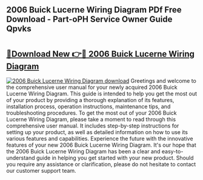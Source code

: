## 2006 Buick Lucerne Wiring Diagram PDf Free Download - Part-oPH Service Owner Guide Qpvks

# <h2><a href="http://dfmweo6.blite.top/?on=2006+Buick+Lucerne+Wiring+Diagram">🔗Download New 👉🔴 2006 Buick Lucerne Wiring Diagram</a></h2>

[![2006 Buick Lucerne Wiring Diagram download](https://i.imgur.com/lujVjoI.png)](http://dfmweo6.blite.top/?on=2006+Buick+Lucerne+Wiring+Diagram)
Greetings and welcome to the comprehensive user manual for your newly acquired 2006 Buick Lucerne Wiring Diagram. This guide is intended to help you get the most out of your product by providing a thorough explanation of its features, installation process, operation instructions, maintenance tips, and troubleshooting procedures. To get the most out of your 2006 Buick Lucerne Wiring Diagram, please take a moment to read through this comprehensive user manual. It includes step-by-step instructions for setting up your product, as well as detailed information on how to use its various features and capabilities. Experience the future with the innovative features of your new 2006 Buick Lucerne Wiring Diagram. It's our hope that the 2006 Buick Lucerne Wiring Diagram has been a clear and easy-to-understand guide in helping you get started with your new product. Should you require any assistance or clarification, please do not hesitate to contact our customer support team.
